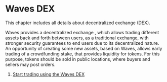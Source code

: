# Waves DEX

This chapter includes all details about decentralized exchange \(DEX\).

Waves provides a decentralized exchange , which allows trading different assets back and forth between users, as a traditional exchange, with stronger security guarantees to end users due to its decentralized nature. An opportunity of creating some new assets, based on Waves, allows early trading of a crowdfunding stake, that provides liquidity for tokens. For this purpose, tokens should be sold in public locations, where buyers and sellers may post orders.

1. [Start trading using the Waves DEX](/waves-client/waves-dex/start-trading-using-the-waves-dex.md)



